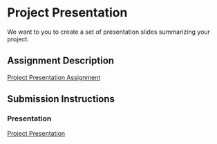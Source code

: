 # Project Presentation
We want to you to create a set of presentation slides summarizing your project.

## Assignment Description
[Project Presentation Assignment](https://education.launchcode.org/liftoff/modules/assignments/project-presentation)

## Submission Instructions

### Presentation
[Project Presentation](https://github.com/LaunchCodeLiftoffProjects/jane-group2/blob/main/P6-Project_Presentation/Box%20Presentation.pdf)
